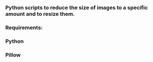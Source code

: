 ### Python scripts to reduce the size of images to a specific amount and to resize them.
### Requirements:
### Python
### Pillow